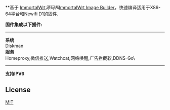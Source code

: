 **基于 [ImmortalWrt](https://github.com/immortalwrt/immortalwrt)*源码和*[ImmortalWrt Image Builder](https://github.com/1715173329/blog/issues/8)，快速编译适用于X86-64平台和Newifi D1的固件.

**固件集成以下插件:**
*************************************************
**系统**\
Diskman\
**服务**\
Homeproxy,微信推送,Watchcat,网络唤醒,广告拦截软,DDNS-Go\

*************************************************
**支持IPV6**



## License

[MIT](https://github.com/noviachen/Image-Builder/blob/main/LICENSE)
